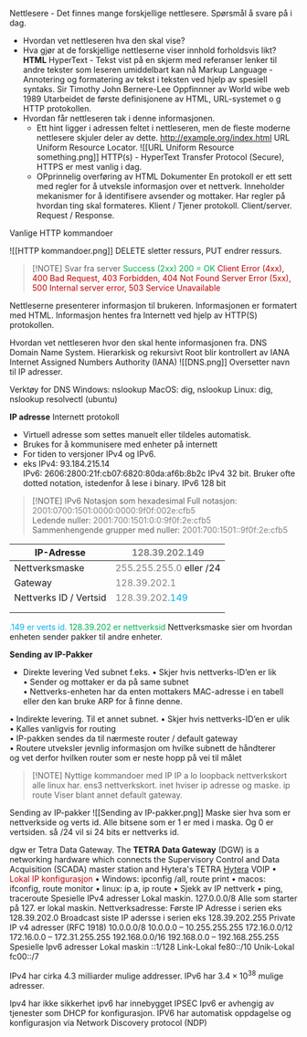  Nettlesere - Det finnes mange forskjellige nettlesere.
 Spørsmål å svare på i dag.
 - Hvordan vet nettleseren hva den skal vise?
 - Hva gjør at de forskjellige nettleserne viser innhold forholdsvis likt?
**HTML**
	HyperText - Tekst vist på en skjerm med referanser lenker til andre tekster som leseren umiddelbart kan nå
	Markup Language - Annotering og formatering av tekst i teksten ved hjelp av spesiell syntaks.
	Sir Timothy John Bernere-Lee
		Oppfinnner av World wibe web 1989
		Utarbeidet de første definisjonene av HTML, URL-systemet o g HTTP protokollen.
- Hvordan får nettleseren tak i denne informasjonen.
	- Ett hint ligger i adressen feltet i nettleseren, men de fleste moderne nettlesere skjuler deler av dette.
	http://example.org/index.html
URL Uniform Resource Locator. 
![[URL Uniform Resource something.png]]
HTTP(s) - HyperText Transfer Protocol (Secure), HTTPS er mest vanlig i dag.
	- OPprinnelig overføring av HTML Dokumenter
	En protokoll er ett sett med regler for å utveksle informasjon over et nettverk. Inneholder mekanismer for å identifisere avsender og mottaker. Har regler på hvordan ting skal formateres. 
	Klient / Tjener protokoll. Client/server. 
	Request / Response. 
	
Vanlige HTTP kommandoer

![[HTTP kommandoer.png]]
DELETE sletter ressurs, PUT endrer ressurs.

> [!NOTE] Svar fra server
><span style="color:rgb(0, 176, 80)"> Success (2xx) 200 = OK</span>
> <span style="color:rgb(192, 0, 0)">Client Error (4xx), 400 Bad Request, 403 Forbidden, 404 Not Found</span>
> <span style="color:rgb(192, 0, 0)">Server Error (5xx), 500 Internal server error, 503 Service Unavailable</span>

Nettleserne presenterer informasjon til brukeren. Informasjonen er formatert med HTML. Informasjon hentes fra Internett ved hjelp av HTTP(S) protokollen. 

Hvordan vet nettleseren hvor den skal hente informasjonen fra. 
DNS Domain Name System.
Hierarkisk og rekursivt Root blir kontrollert av IANA Internet Assigned Numbers Authority (IANA)
![[DNS.png]]
Oversetter navn til IP adresser.

Verktøy for DNS
Windows: nslookup
MacOS: dig, nslookup
Linux: dig, nslookup resolvectl (ubuntu)


**IP adresse** Internett protokoll
- Virtuell adresse som settes manuelt eller tildeles automatisk.
- Brukes for å kommunisere med enheter på internett
- For tiden to versjoner IPv4 og IPv6.
-  eks
	IPv4: 93.184.215.14  
	IPv6: 2606:2800:21f:cb07:6820:80da:af6b:8b2c
IPv4
	32 bit. 
	Bruker ofte dotted notation, istedenfor å lese i binary. 
IPv6
	128 bit
> [!NOTE] IPv6 Notasjon som hexadesimal
> Full notasjon: <span style="color:rgb(131, 129, 129)">2001:0700:1501:0000:0000:9f0f:002e:cfb5</span>  
> Ledende nuller: <span style="color:rgb(131, 129, 129)"> 2001:700:1501:0:0:9f0f:2e:cfb5</span>  
> Sammenhengende grupper med nuller: <span style="color:rgb(131, 129, 129)">2001:700:1501::9f0f:2e:cfb5</span>

| IP-Adresse             | <span style="color:rgb(131, 129, 129)">128.39.202.149</span>                                             |
| ---------------------- | -------------------------------------------------------------------------------------------------------- |
| Nettverksmaske         | <span style="color:rgb(131, 129, 129)">255.255.255.0</span> eller /24                                    |
| Gateway                | <span style="color:rgb(131, 129, 129)">128.39.202.1</span>                                               |
| Nettverks ID / Vertsid | <span style="color:rgb(131, 129, 129)">128.39.202</span><span style="color:rgb(0, 176, 240)">.149</span> |
|                        |                                                                                                          |
|                        |                                                                                                          |
<span style="color:rgb(0, 176, 240)">.149 er verts id.</span> <span style="color:rgb(0, 176, 80)">128.39.202 er nettverksid</span>
Nettverksmaske sier om hvordan enheten sender pakker til andre enheter.

**Sending av IP-Pakker**
- Direkte levering   Ved subnet f.eks.
	• Skjer hvis nettverks-ID’en er lik  
	• Sender og mottaker er da på same subnet  
	• Nettverks-enheten har da enten mottakers MAC-adresse i en tabell  
	eller den kan bruke ARP for å finne denne.  
	
• Indirekte levering.  Til et annet subnet.
	• Skjer hvis nettverks-ID’en er ulik  
	• Kalles vanligvis for routing  
	• IP-pakken sendes da til nærmeste router / default gateway  
	• Routere utveksler jevnlig informasjon om hvilke subnett de håndterer  
	og vet derfor hvilken router som er neste hopp på vei til målet

> [!NOTE] Nyttige kommandoer med IP
> IP a 
> 	lo loopback nettverkskort alle linux har.
> 	ens3 nettverkskort.
> 	inet hviser ip adresse og maske. 
> ip route
> 	Viser blant annet default gateway.

Sending av IP-pakker
![[Sending av IP-pakker.png]]
Maske sier hva som er nettverkside og verts id. Alle bitsene som er  1 er med i maska. Og 0 er vertsiden. så /24 vil si 24 bits er nettverks id. 

dgw er Tetra Data Gateway. 
	The **TETRA Data Gateway** (DGW) is a networking hardware which connects the Supervisory Control and Data Acquisition (SCADA) master station and Hytera's TETRA 
	 [Hytera](https://www.hytera.com/en/product-new/digital-radio/tetra-system/dgw.html) VOIP
•<span style="color:rgb(192, 0, 0)"> Lokal IP konfigurasjon</span>
	• Windows: ipconfig /all, route print 
	• macos: ifconfig, route monitor 
	• linux: ip a, ip route 
	• Sjekk av IP nettverk • ping, traceroute
Spesielle IPv4 adresser
	Lokal maskin. 127.0.0.0/8 Alle som starter på 127. er lokal maskin.
	Nettverksadresse: Første IP Adresse i serien eks 128.39.202.0
	Broadcast siste IP adersse i serien eks 128.39.202.255
Private IP v4 adresser (RFC 1918)
	10.0.0.0/8 10.0.0.0 – 10.255.255.255
	172.16.0.0/12  172.16.0.0 – 172.31.255.255 
	192.168.0.0/16 192.168.0.0 – 192.168.255.255
Spesielle Ipv6 adresser
	Lokal maskin ::1/128
	Link-Lokal fe80::/10 
	Unik-Lokal fc00::/7
	
IPv4 har cirka 4.3 milliarder mulige addresser.
IPv6 har $3.4 \times 10^{38}$ mulige adresser.

Ipv4 har ikke sikkerhet ipv6 har innebygget IPSEC
Ipv6 er avhengig av tjenester som DHCP for konfigurasjon. IPV6 har automatisk oppdagelse og konfigurasjon via Network Discovery protocol (NDP)



